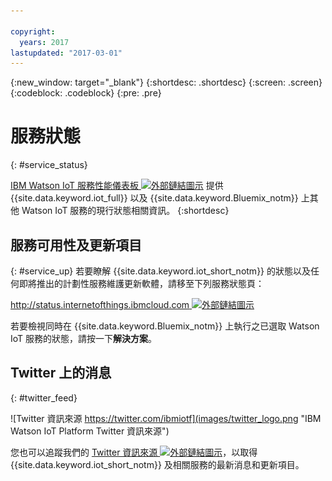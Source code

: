 ```yaml
---

copyright:
  years: 2017
lastupdated: "2017-03-01"
---
```


{:new_window: target="_blank"}
{:shortdesc: .shortdesc}
{:screen: .screen}
{:codeblock: .codeblock}
{:pre: .pre}

# 服務狀態
{: #service_status}

[IBM Watson IoT 服務性能儀表板 ![外部鏈結圖示](../../icons/launch-glyph.svg "外部鏈結圖示")](https://status.internetofthings.ibmcloud.com) 提供 {{site.data.keyword.iot_full}} 以及 {{site.data.keyword.Bluemix_notm}} 上其他 Watson IoT 服務的現行狀態相關資訊。
{:shortdesc}

## 服務可用性及更新項目
{: #service_up}
若要瞭解 {{site.data.keyword.iot_short_notm}} 的狀態以及任何即將推出的計劃性服務維護更新軟體，請移至下列服務狀態頁：

[http://status.internetofthings.ibmcloud.com ![外部鏈結圖示](../../icons/launch-glyph.svg "外部鏈結圖示")](http://status.internetofthings.ibmcloud.com)

若要檢視同時在 {{site.data.keyword.Bluemix_notm}} 上執行之已選取 Watson IoT 服務的狀態，請按一下**解決方案**。

## Twitter 上的消息
{: #twitter_feed}

![Twitter 資訊來源 https://twitter.com/ibmiotf](images/twitter_logo.png "IBM Watson IoT Platform Twitter 資訊來源")

您也可以追蹤我們的 [Twitter 資訊來源 ![外部鏈結圖示](../../icons/launch-glyph.svg "外部鏈結圖示")](https://twitter.com/ibmiotf)，以取得 {{site.data.keyword.iot_short_notm}} 及相關服務的最新消息和更新項目。
